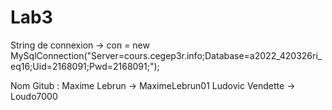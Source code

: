 # Lab3
String de connexion ->
con = new MySqlConnection("Server=cours.cegep3r.info;Database=a2022_420326ri_eq16;Uid=2168091;Pwd=2168091;");

Nom Gitub :
Maxime Lebrun -> MaximeLebrun01
Ludovic Vendette -> Loudo7000
